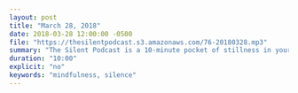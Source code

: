 ```yaml
---
layout: post
title: "March 28, 2018"
date: 2018-03-28 12:00:00 -0500
file: "https://thesilentpodcast.s3.amazonaws.com/76-20180328.mp3"
summary: "The Silent Podcast is a 10-minute pocket of stillness in your day. Listen to it at a set time every day, in the middle of a busy commute, or when you simply need a break from all of the hustle and bustle of distraction around you."
duration: "10:00"
explicit: "no"
keywords: "mindfulness, silence"
---
```

